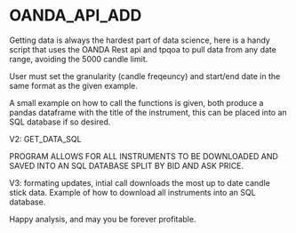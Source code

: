 # OANDA_API_ADD
Getting data is always the hardest part of data science, here is a handy script that uses the OANDA Rest api and 
tpqoa to pull data from any date range, avoiding the 5000 candle limit.

User must set the granularity (candle freqeuncy) and start/end date in the same format as the given example. 

A small example on how to call the functions is given, both produce a pandas dataframe with the title of the instrument, 
this can be placed into an SQL database if so desired. 

V2: GET_DATA_SQL

PROGRAM ALLOWS FOR ALL INSTRUMENTS TO BE DOWNLOADED AND SAVED INTO AN SQL DATABASE SPLIT BY BID AND ASK PRICE. 

V3: formating updates, intial call downloads the most up to date candle stick data. Example of how to download all instruments into an SQL database. 

Happy analysis, and may you be forever profitable.

